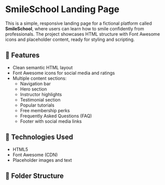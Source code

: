 # SmileSchool Landing Page

This is a simple, responsive landing page for a fictional platform called **SmileSchool**, where users can learn how to smile confidently from professionals. The project showcases HTML structure with Font Awesome icons and placeholder content, ready for styling and scripting.

## 🌟 Features

- Clean semantic HTML layout
- Font Awesome icons for social media and ratings
- Multiple content sections:
  - Navigation bar
  - Hero section
  - Instructor highlights
  - Testimonial section
  - Popular tutorials
  - Free membership perks
  - Frequently Asked Questions (FAQ)
  - Footer with social media links

## 🧱 Technologies Used

- HTML5
- Font Awesome (CDN)
- Placeholder images and text

## 📁 Folder Structure


